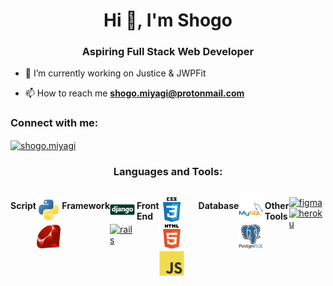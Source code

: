 <h1 align="center">Hi 👋, I'm Shogo</h1>
<h3 align="center">Aspiring Full Stack Web Developer</h3>

- 🔭 I’m currently working on Justice & JWPFit

- 📫 How to reach me **shogo.miyagi@protonmail.com**

<h3 align="left">Connect with me:</h3>
<p align="left">
<a href="https://linkedin.com/in/shogo.miyagi" target="blank"><img align="center" src="https://raw.githubusercontent.com/rahuldkjain/github-profile-readme-generator/master/src/images/icons/Social/linked-in-alt.svg" alt="shogo.miyagi" height="30" width="40" /></a>
</p>

<h3 align="center">Languages and Tools:</h3>

<section style="display:flex" >
<h4 align="left">Script</h4>
<p align="left">
    <a href="https://www.python.org" target="_blank">
        <img src="https://raw.githubusercontent.com/devicons/devicon/master/icons/python/python-original.svg" alt="python" width="40" height="40"/> 
    </a>
    <a href="https://www.ruby-lang.org/en/" target="_blank"> 
        <img src="https://raw.githubusercontent.com/devicons/devicon/master/icons/ruby/ruby-original.svg" alt="ruby" width="40" height="40"/> 
    </a>
</p>
<h4 align="left">Framework</h4>
<p align="left">
    <a href="https://www.djangoproject.com/" target="_blank"> 
        <img src="https://raw.githubusercontent.com/devicons/devicon/master/icons/django/django-original.svg"alt="django" width="40" height="40"/> 
    </a>
    <a href="https://rubyonrails.org" target="_blank"> 
        <img src="https://raw.githubusercontent.com/devicons/devicon/master/iconsrails/rails-original-wordmark.svg" alt="rails" width="40" height="40"/> 
    </a>
</p>
<h4 align="left">Front End</h4>
<p align="left">
    <a href="https://www.w3schools.com/css/" target="_blank"> 
        <img src="https://raw.githubusercontent.com/devicons/devicon/master/icons/css3/css3-original-wordmark.svg" alt="css3" width="40" height="40"/> 
    </a>
    <a href="https://www.w3.org/html/" target="_blank"> 
        <img src="https://raw.githubusercontent.com/devicons/devicon/master/icons/html5/html5-original-wordmark.svg" alt="html5" width="40" height="40"/> 
    </a> 
    <a href="https://developer.mozilla.org/en-US/docs/Web/JavaScript" target="_blank">
        <img src="https://raw.githubusercontent.com/devicons/devicon/master/icons/javascript/javascript-original.svg" alt="javascript" width="40" height="40"/> 
    </a>
</p>
<h4 align="left">Database</h4>
<p align="left">
    <a href="https://www.mysql.com/" target="_blank"> 
        <img src="https://raw.githubusercontent.com/devicons/devicon/master/icons/mysql/mysql-original-wordmark.svg" alt="mysql" width="40" height="40"/> 
    </a> 
    <a href="https://www.postgresql.org" target="_blank"> 
        <img src="https://raw.githubusercontent.com/devicons/devicon/master/icons/postgresql/postgresql-original-wordmark.svg" alt="postgresql" width="40" height="40"/> 
    </a>
</p>
<h4 align="left">Other Tools</h4>
<p align="left">
    <a href="https://www.figma.com/" target="_blank"> 
        <img src="https://www.vectorlogo.zone/logos/figma/figma-icon.svg" alt="figma" width="40" height="40"/> 
    </a>
    <a href="https://heroku.com" target="_blank"> 
        <img src="https://www.vectorlogo.zone/logos/heroku/heroku-icon.svg" alt="heroku" width="40" height="40"/> 
    </a>
</p>
</section>